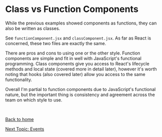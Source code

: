 # Class vs Function Components

While the previous examples showed components as functions, they can also be written as classes.

See `functionComponent.jsx` and `classComponent.jsx`. As far as React is concerned, these two files are exactly the same.

There are pros and cons to using one or the other style. Function components are simple and fit in well with JavaScript's
functional programming. Class components give you access to React's lifecycle methods and local state (covered more in detail later),
however it's worth noting that hooks (also covered later) allow you access to the same functionality.

Overall I'm partial to function components due to JavaScript's functional nature, but the important thing is
consistency and agreement across the team on which style to use.

  
<br/>  
  
[Back to home](https://github.com/brett-cohen/react-deep-dive/tree/main)

[Next Topic: Events](https://github.com/brett-cohen/react-deep-dive/tree/Events)
